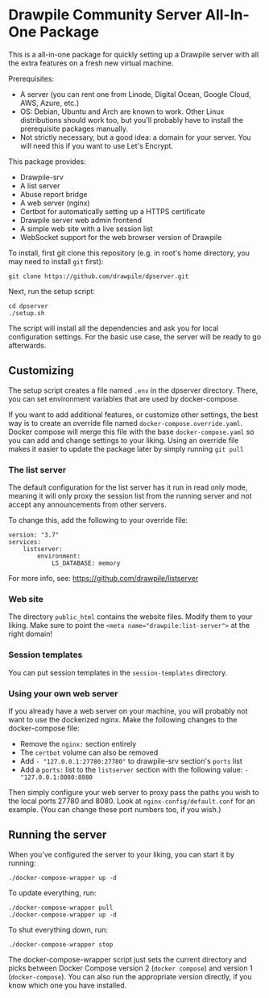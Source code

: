 # Drawpile Community Server All-In-One Package

This is a all-in-one package for quickly setting up a Drawpile server with
all the extra features on a fresh new virtual machine.

Prerequisites:

 * A server (you can rent one from Linode, Digital Ocean, Google Cloud, AWS, Azure, etc.)
 * OS: Debian, Ubuntu and Arch are known to work. Other Linux distributions should work too, but you'll probably have to install the prerequisite packages manually.
 * Not strictly necessary, but a good idea: a domain for your server. You will need this if you want to use Let's Encrypt.

This package provides:

 * Drawpile-srv
 * A list server
 * Abuse report bridge
 * A web server (nginx)
 * Certbot for automatically setting up a HTTPS certificate
 * Drawpile server web admin frontend
 * A simple web site with a live session list
 * WebSocket support for the web browser version of Drawpile

To install, first git clone this repository (e.g. in root's home directory, you may need to install `git` first):

    git clone https://github.com/drawpile/dpserver.git

Next, run the setup script:

    cd dpserver
    ./setup.sh

The script will install all the dependencies and ask you for local configuration settings.
For the basic use case, the server will be ready to go afterwards.


## Customizing

The setup script creates a file named `.env` in the dpserver directory.
There, you can set environment variables that are used by docker-compose.

If you want to add additional features, or customize other settings, the best
way is to create an override file named `docker-compose.override.yaml`.
Docker compose will merge this file with the base `docker-compose.yaml` so you
can add and change settings to your liking. Using an override file makes it
easier to update the package later by simply running `git pull`

### The list server

The default configuration for the list server has it run in read only mode,
meaning it will only proxy the session list from the running server and not
accept any announcements from other servers.

To change this, add the following to your override file:

    version: "3.7"
    services:
        listserver:
            environment:
                LS_DATABASE: memory

For more info, see: https://github.com/drawpile/listserver 

### Web site

The directory `public_html` contains the website files. Modify them to your liking.
Make sure to point the `<meta name="drawpile:list-server">` at the right domain!

### Session templates

You can put session templates in the `session-templates` directory.

### Using your own web server

If you already have a web server on your machine, you will probably not want to use the dockerized nginx.
Make the following changes to the docker-compose file:

 * Remove the `nginx:` section entirely
 * The `certbot` volume can also be removed
 * Add `- "127.0.0.1:27780:27780"` to drawpile-srv section's `ports` list
 * Add a `ports:` list to the `listserver` section with the following value: `- "127.0.0.1:8080:8080`

Then simply configure your web server to proxy pass the paths you wish to the local ports 27780 and 8080.
Look at `nginx-config/default.conf` for an example. (You can change these port numbers too, if you wish.)


## Running the server

When you've configured the server to your liking, you can start it by running:

    ./docker-compose-wrapper up -d

To update everything, run:

    ./docker-compose-wrapper pull
    ./docker-compose-wrapper up -d

To shut everything down, run:

    ./docker-compose-wrapper stop

The docker-compose-wrapper script just sets the current directory and picks between Docker Compose version 2 (`docker compose`) and version 1 (`docker-compose`). You can also run the appropriate version directly, if you know which one you have installed.
